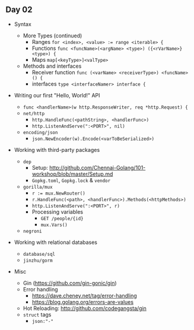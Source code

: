 Day 02
------
- Syntax
  - More Types (continued)
    - Ranges `for <index>, <value> := range <iterable> {`
    - Functions `func <funcName>(<argName> <type>) ({<rVarName>} <type>) {`
    - Maps `map[<keyType>]<valType>`
  - Methods and interfaces
    - Receiver function `func (<varName> <receiverType>) <funcName>() {`
    - interfaces `type <interfaceNamer> interface {`

- Writing our first "Hello, World!" API
  - `func <handlerName>(w http.ResponseWriter, req *http.Request) {`
  - `net/http`
    - `http.HandleFunc(<pathString>, <handlerFunc>)`
    - `http.ListenAndServe(":<PORT>", nil)`
  - `encoding/json`
    - `json.NewEncoder(w).Encode(<varToBeSerialized>)`

- Working with third-party packages
  - `dep`
    - Setup: http://github.com/Chennai-Golang/101-workshop/blob/master/Setup.md
    - `Gopkg.toml`, `Gopkg.lock` & `vendor`
  - `gorilla/mux`
    - `r := mux.NewRouter()`
    - `r.HandleFunc(<path>, <handlerFunc>).Methods(<httpMethods>)`
    - `http.ListenAndServe(":<PORT>", r)`
    - Processing variables
      - `GET /people/{id}`
      - `mux.Vars()`
  - `negroni`

- Working with relational databases
  - `database/sql`
  - `jinzhu/gorm`

- Misc
  - Gin (https://github.com/gin-gonic/gin)
  - Error handling
    - https://dave.cheney.net/tag/error-handling
    - https://blog.golang.org/errors-are-values
  - Hot Reloading: http://github.com/codegangsta/gin
  - `struct` tags
    - `json:"-"`
